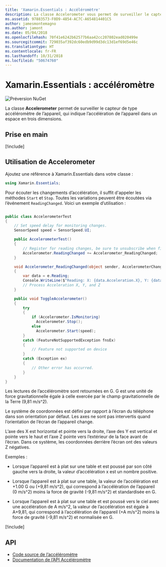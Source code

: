 ```yaml
---
title: 'Xamarin.Essentials : Accéléromètre'
description: La classe Accelerometer vous permet de surveiller le capteur de l’accéléromètre de l’appareil, qui indique l’accélération de l’appareil dans un espace tridimensionnel.
ms.assetid: 97883573-F0D9-4854-AC7C-A654814401C5
author: jamesmontemagno
ms.author: jamont
ms.date: 05/04/2018
ms.openlocfilehash: 70f41e6242b62577b6aa42cc207802ead020499e
ms.sourcegitcommit: 729035af392dc60edb9d99d3dc13d1ef69d5e46c
ms.translationtype: HT
ms.contentlocale: fr-FR
ms.lasthandoff: 10/31/2018
ms.locfileid: "50674760"
---
```

# <a name="xamarinessentials-accelerometer"></a>Xamarin.Essentials : accéléromètre

![Préversion NuGet](~/media/shared/pre-release.png)

La classe **Accelerometer** permet de surveiller le capteur de type accéléromètre de l’appareil, qui indique l’accélération de l’appareil dans un espace en trois dimensions.

## <a name="get-started"></a>Prise en main

[!include[](~/essentials/includes/get-started.md)]

## <a name="using-accelerometer"></a>Utilisation de **Accelerometer**

Ajoutez une référence à Xamarin.Essentials dans votre classe :

```csharp
using Xamarin.Essentials;
```

Pour écouter les changements d’accélération, il suffit d'appeler les méthodes `Start` et `Stop`. Toutes les variations peuvent être écoutées via l’événement `ReadingChanged`. Voici un exemple d’utilisation :

```csharp

public class AccelerometerTest
{
    // Set speed delay for monitoring changes.
    SensorSpeed speed = SensorSpeed.UI;

    public AccelerometerTest()
    {
        // Register for reading changes, be sure to unsubscribe when finished
        Accelerometer.ReadingChanged += Accelerometer_ReadingChanged;
    }

    void Accelerometer_ReadingChanged(object sender, AccelerometerChangedEventArgs e)
    {
        var data = e.Reading;
        Console.WriteLine($"Reading: X: {data.Acceleration.X}, Y: {data.Acceleration.Y}, Z: {data.Acceleration.Z}");
        // Process Acceleration X, Y, and Z
    }

    public void ToggleAccelerometer()
    {
        try
        {
            if (Accelerometer.IsMonitoring)
              Accelerometer.Stop();
            else
              Accelerometer.Start(speed);
        }
        catch (FeatureNotSupportedException fnsEx)
        {
            // Feature not supported on device
        }
        catch (Exception ex)
        {
            // Other error has occurred.
        }
    }
}
```

Les lectures de l’accéléromètre sont retournées en G. G est une unité de force gravitationnelle égale à celle exercée par le champ gravitationnelle de la Terre (9,81 m/s^2).

Le système de coordonnées est défini par rapport à l’écran du téléphone dans son orientation par défaut. Les axes ne sont pas intervertis quand l’orientation de l’écran de l’appareil change.

L’axe des X est horizontal et pointe vers la droite, l’axe des Y est vertical et pointe vers le haut et l’axe Z pointe vers l’extérieur de la face avant de l’écran. Dans ce système, les coordonnées derrière l’écran ont des valeurs Z négatives.

Exemples :

- Lorsque l’appareil est à plat sur une table et est poussé par son côté gauche vers la droite, la valeur d’accélération x est un nombre positive.

- Lorsque l’appareil est à plat sur une table, la valeur de l’accélération est +1.00 G ou (+9,81 m/s^2), qui correspond à l’accélération de l’appareil (0 m/s^2) moins la force de gravité (-9,81 m/s^2) et standardisée en G.

- Lorsque l’appareil est à plat sur une table et est poussé vers le ciel avec une accélération de A m/s^2, la valeur de l’accélération est égale à A+9,81, qui correspond à l’accélération de l’appareil (+A m/s^2) moins la force de gravité (-9,81 m/s^2) et normalisée en G.

[!include[](~/essentials/includes/sensor-speed.md)]

## <a name="api"></a>API

- [Code source de l’accéléromètre](https://github.com/xamarin/Essentials/tree/master/Xamarin.Essentials/Accelerometer)
- [Documentation de l’API Accéléromètre](xref:Xamarin.Essentials.Accelerometer)
